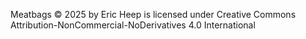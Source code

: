 Meatbags © 2025 by Eric Heep is licensed under Creative Commons Attribution-NonCommercial-NoDerivatives 4.0 International
